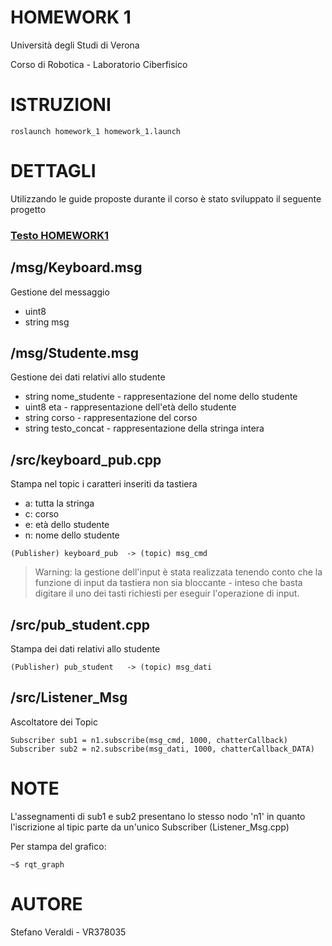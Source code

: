 # HOMEWORK 1
Università degli Studi di Verona

Corso di Robotica - Laboratorio Ciberfisico

# ISTRUZIONI
```
roslaunch homework_1 homework_1.launch
```
# DETTAGLI
Utilizzando le guide proposte durante il corso è stato sviluppato il seguente progetto

### [Testo HOMEWORK1](http://profs.scienze.univr.it/~bloisi/corsi/homework/homework-1.pdf)

## /msg/Keyboard.msg
Gestione del messaggio
- uint8
- string msg

## /msg/Studente.msg 
Gestione dei dati relativi allo studente

- string nome_studente - rappresentazione del nome dello studente
- uint8 eta - rappresentazione dell'età dello studente                     
- string corso - rappresentazione del corso
- string testo_concat - rappresentazione della stringa intera

## /src/keyboard_pub.cpp
Stampa nel topic i caratteri inseriti da tastiera
- a: tutta la stringa
- c: corso 
- e: età dello studente
- n: nome dello studente

```
(Publisher) keyboard_pub  -> (topic) msg_cmd
```

> Warning: la gestione dell'input è stata realizzata tenendo conto che la funzione di input da
> tastiera non sia bloccante - inteso che basta digitare il uno dei tasti richiesti per eseguir
> l'operazione di input.

## /src/pub_student.cpp 
Stampa dei dati relativi allo studente
```
(Publisher) pub_student   -> (topic) msg_dati
```
## /src/Listener_Msg
Ascoltatore dei Topic
```
Subscriber sub1 = n1.subscribe(msg_cmd, 1000, chatterCallback)
Subscriber sub2 = n2.subscribe(msg_dati, 1000, chatterCallback_DATA)
```
# NOTE
L'assegnamenti di sub1 e sub2 presentano lo stesso nodo 'n1' in quanto l'iscrizione al tipic parte da un'unico Subscriber
(Listener_Msg.cpp) 

Per stampa del grafico:
```
~$ rqt_graph
```

# AUTORE
Stefano Veraldi  - VR378035

